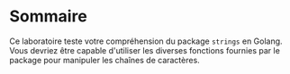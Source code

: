 # Sommaire

Ce laboratoire teste votre compréhension du package `strings` en Golang. Vous devriez être capable d'utiliser les diverses fonctions fournies par le package pour manipuler les chaînes de caractères.
